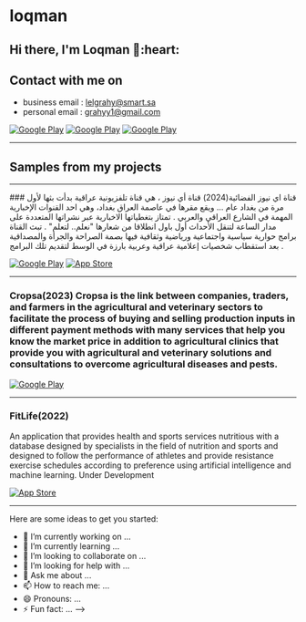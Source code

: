 # loqman

<h2> Hi there, I'm Loqman 👋:heart: </h2>

<h2> Contact with me on </h2>

<!-- <h3>Where to find me</h3>
<p><a href="https://github.com/thmsgbrt" target="_blank"><img alt="Github2" src="https://img.shields.io/badge/GitHub-%2312100E.svg?&style=for-the-badge&logo=Github&logoColor=white" /></a> -->

- business email : lelgrahy@smart.sa
- personal email : grahyy1@gmail.com


<p><a href="http://Wa.me/60176894518" target="_blank"><img alt="Google Play" src="https://img.shields.io/badge/whatsapp%20bussines-128C7E.svg?style=for-the-badge&logo=whatsapp&logoColor=white" /></a> <a href="https://www.facebook.com/profile.php?id=100044662612361" target="_blank"><img alt="Google Play" src="https://img.shields.io/badge/Facebook-4267B2.svg?style=for-the-badge&logo=facebook&logoColor=white" /></a> <a href="https://www.linkedin.com/in/loqman-ali-057484139/" target="_blank"><img alt="Google Play" src="https://img.shields.io/badge/linkedin-0077b5.svg?style=for-the-badge&logo=linkedin&logoColor=white" /></a>

<!--  <a href="https://www.instagram.com/abdullahmanss" target="_blank"><img alt="Google Play" src="https://img.shields.io/badge/instagram-cd486b.svg?style=for-the-badge&logo=instagram&logoColor=white" /></a> -->

<!-- - whatsApp for bussines : http://Wa.me/60176894518
- business email : lelgrahy@smart.sa
- personal email : grahyy1@gmail.com
- facebook : https://www.facebook.com/profile.php?id=100044662612361
- linkedIn : https://www.linkedin.com/in/loqman-ali-057484139/ -->
<hr>

<h2> Samples from my projects </h2>
<hr>
### قناة اي نيوز الفضائية(2024)
 قناة أي نيوز ، هي قناة تلفزيونية عراقية بدأت بثها لأول مرة من بغداد عام ... ويقع مقرها في عاصمة العراق بغداد، وهي احد القنوات الإخبارية المهمة في الشارع العراقي والعربي . تمتاز بتغطياتها الاخبارية عبر نشراتها المتعددة على مدار الساعة لتنقل الأحداث أول باول انطلاقا من شعارها "نعلم.. لتعلم" . تبث القناة برامج حوارية سياسية واجتماعية ورياضية وثقافية فيها بصمة الصراحة والجرأة والمصداقية بعد استقطاب شخصيات إعلامية عراقية وعربية بارزة في الوسط لتقديم تلك البرامج .
<p><a href="https://play.google.com/store/apps/details?id=com.abualgaitinews.app&gl=US" target="_blank"><img alt="Google Play" src="https://img.shields.io/badge/Get%20it%20on%20google%20play-blue.svg?style=for-the-badge&logo=google-play" /></a> <a href="https://apps.apple.com/us/app/%D9%82%D9%86%D8%A7%D8%A9-%D8%A7%D9%8A-%D9%86%D9%8A%D9%88%D8%B2-%D8%A7%D9%84%D9%81%D8%B6%D8%A7%D8%A6%D9%8A%D8%A9/id1532198502" target="_blank"><img alt="App Store" src="https://img.shields.io/badge/Get%20it%20on%20app%20store-black.svg?style=for-the-badge&logo=app-store&logoColor=white" /></a><p>
<hr>

### Cropsa(2023) Cropsa is the link between companies, traders, and farmers in the agricultural and veterinary sectors to facilitate the process of buying and selling production inputs in different payment methods with many services that help you know the market price in addition to agricultural clinics that provide you with agricultural and veterinary solutions and consultations to overcome agricultural diseases and pests.
<p><a href="https://play.google.com/store/apps/details?id=com.cropsa.cropsaapp" target="_blank"><img alt="Google Play" src="https://img.shields.io/badge/Get%20it%20on%20google%20play-blue.svg?style=for-the-badge&logo=google-play" /></a><p>
<hr>

### FitLife(2022)
An application that provides health and sports services nutritious with a database designed by specialists in the field of nutrition and sports and designed to follow the performance of athletes and provide resistance exercise schedules according to preference using artificial intelligence and machine learning. 
Under Development
<p><a href="https://apps.apple.com/cz/app/fitlife-%D9%81%D8%AA-%D9%84%D8%A7%D9%8A%D9%81/id6450390199" target="_blank"><img alt="App Store" src="https://img.shields.io/badge/Get%20it%20on%20app%20store-black.svg?style=for-the-badge&logo=app-store&logoColor=white" /></a><p>

<hr>

Here are some ideas to get you started:

- 🔭 I’m currently working on ...
- 🌱 I’m currently learning ...
- 👯 I’m looking to collaborate on ...
- 🤔 I’m looking for help with ...
- 💬 Ask me about ...
- 📫 How to reach me: ...
- 😄 Pronouns: ...
- ⚡ Fun fact: ...
-->
 
